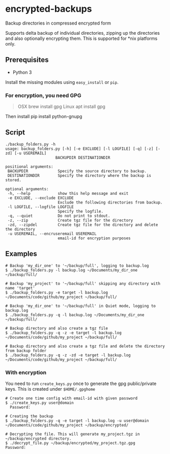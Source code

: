 # encrypted-backups
Backup directories in compressed encrypted form

Supports delta backup of individual directories, zipping up the directories and also optionally encrypting them.
This is supported for *nix platforms only.

## Prerequisites
- Python 3

Install the missing modules using `easy_install` or `pip`.

### For encryption, you need GPG
> OSX
brew install gpg
> Linux
apt install gpg

Then install
pip install python-gnupg

## Script

    ./backup_folders.py -h
    usage: backup_folders.py [-h] [-e EXCLUDE] [-l LOGFILE] [-q] [-z] [-zd] [-u USEREMAIL]
                          BACKUPDIR DESTINATIONDIR

    positional arguments:
     BACKUPDIR             Specify the source directory to backup.
     DESTINATIONDIR        Specify the directory where the backup is stored.

    optional arguments:
     -h, --help            show this help message and exit
     -e EXCLUDE, --exclude EXCLUDE
                           Exclude the following directories from backup.
     -l LOGFILE, --logfile LOGFILE
                           Specify the logfile.
     -q, --quiet           Do not print to stdout.
     -z, --zip             Create tgz file for the directory
     -zd, --zipdel         Create tgz file for the directory and delete the directory
     -u USEREMAIL, --encruseremail USEREMAIL
                           email-id for encryption purposes

## Examples

    # Backup 'my_dir_one' to '~/backup/full', logging to backup.log
    $ ./backup_folders.py -l backup.log ~/Documents/my_dir_one ~/backup/full/

    # Backup 'my_project' to '~/backup/full' skipping any directory with name 'target'
    $ ./backup_folders.py -e target -l backup.log ~/Documents/code/github/my_project ~/backup/full/

    # Backup 'my_dir_one' to '~/backup/full' in Quiet mode, logging to backup.log
    $ ./backup_folders.py -q -l backup.log ~/Documents/my_dir_one ~/backup/full/

    # Backup directory and also create a tgz file
    $ ./backup_folders.py -q -z -e target -l backup.log ~/Documents/code/github/my_project ~/backup/full/

    # Backup directory and also create a tgz file and delete the directory from backup folder
    $ ./backup_folders.py -q -z -zd -e target -l backup.log ~/Documents/code/github/my_project ~/backup/full/

### With encryption
You need to run `create_keys.py` once to generate the gpg public/private keys. This is created under `$HOME/.gpghome`

    # Create one time config with email-id with given password
    $ ./create_keys.py user@domain
      Password:

    # Creating the backup
    $ ./backup_folders.py -q -e target -l backup.log -u user@domain ~/Documents/code/github/my_project ~/backup/encrypted/

    # Decrypting the file. This will generate my_project.tgz in ~/backup/encrypted directory.
    $ ./decrypt_file.py ~/backup/encrypted/my_project.tgz.gpg
    Password:
